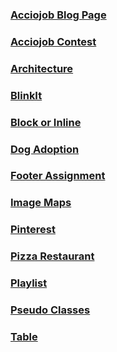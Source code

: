 <base target="_blank">

### [Acciojob Blog Page](https://meetgovindbajaj.github.io/Acciojob/Other/Acciojob%20Blog%20Page)

### [Acciojob Contest](https://meetgovindbajaj.github.io/Acciojob/Other/acciojob-contest)

### [Architecture](https://meetgovindbajaj.github.io/Acciojob/Other/Architecture)

### [BlinkIt](https://meetgovindbajaj.github.io/Acciojob/Other/blinkit)

### [Block or Inline](https://meetgovindbajaj.github.io/Acciojob/Other/Block%20or%20Inline)

### [Dog Adoption](https://meetgovindbajaj.github.io/Acciojob/Other/Dog%20Adoption)

### [Footer Assignment](https://meetgovindbajaj.github.io/Acciojob/Other/Footer%20Assignment)

### [Image Maps](https://meetgovindbajaj.github.io/Acciojob/Other/Image-maps)

### [Pinterest](https://meetgovindbajaj.github.io/Acciojob/Other/pinterest)

### [Pizza Restaurant](https://meetgovindbajaj.github.io/Acciojob/Other/pizza-restaurant)

### [Playlist](https://meetgovindbajaj.github.io/Acciojob/Other/Playlist)

### [Pseudo Classes](https://meetgovindbajaj.github.io/Acciojob/Other/pseudo-classes)

### [Table](https://meetgovindbajaj.github.io/Acciojob/Other/table)
